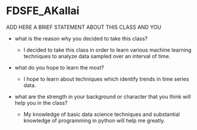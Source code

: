 # FDSFE_AKallai

ADD HERE A BRIEF STATEMENT ABOUT THIS CLASS AND YOU
  - what is the reason why you decided to take this class?
    - I decided to take this class in order to learn various machine learning techniques to analyze data sampled over an interval of time.

  - what do you hope to learn the most?
    - I hope to learn about techniques which identify trends in time series data.

  - what are the strength in your background or character that you think will help you in the class?
    - My knowledge of basic data science techniques and substantial knowledge of programming in python will help me greatly.  
